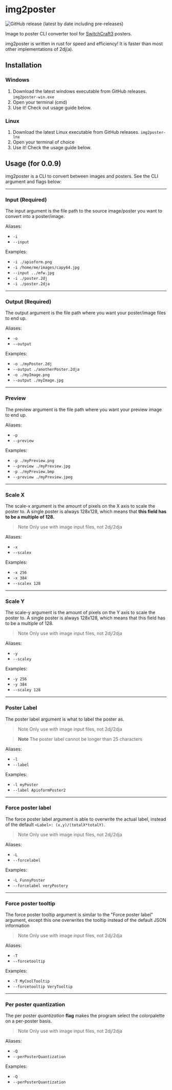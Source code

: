 # img2poster

![GitHub release (latest by date including pre-releases)](https://img.shields.io/github/v/release/PatriikPlays/img2poster?include_prereleases&label=Latest%20release&style=flat-square)

Image to poster CLI converter tool for [SwitchCraft3](https://sc3.io) posters.

img2poster is written in rust for speed and efficiency! It is faster than most other implementations of 2dj(a).

## Installation

### Windows

1. Download the latest windows executable from GitHub releases. `img2poster-win.exe`
2. Open your terminal (cmd)
3. Use it! Check out usage guide below.

### Linux

1. Download the latest Linux executable from GitHub releases. `img2poster-lnx`
2. Open your terminal of choice
3. Use it! Check the usage guide below.

## Usage (for 0.0.9)

img2poster is a CLI to convert between images and posters. See the CLI argument and flags below:

---
### Input **(Required)**

The input argument is the file path to the source image/poster you want to convert into a poster/image.

Aliases:

* `-i`
* `--input`

Examples:

* `-i ./apioform.png`
* `-i /home/me/images/capy64.jpg`
* `--input ../mfw.jpg`
* `-i ./poster.2dj`
* `-i ./poster.2dja`

---
### Output **(Required)**

The output argument is the file path where you want your poster/image files to end up.

Aliases:

* `-o`
* `--output`

Examples:

* `-o ./myPoster.2dj`
* `--output ./anotherPoster.2dja`
* `-o ./myImage.png`
* `--output ./myImage.jpg`

---
### Preview

The preview argument is the file path where you want your preview image to end up.

Aliases:
* `-p`
* `--preview`

Examples: 

* `-p ./myPreview.png`
* `--preview ./myPreview.jpg`
* `-p ./myPreview.bmp`
* `--preview ./myPreview.jpeg`

---
### Scale X

The scale-x argument is the amount of pixels on the X axis to scale the poster to. A single poster is always 128x128, which means that **this field has to be a multiple of 128.**

> Note
> Only use with image input files, not 2dj/2dja

Aliases:

* `-x`
* `--scalex`

Examples:

* `-x 256`
* `-x 384`
* `--scalex 128`

---
### Scale Y

The scale-y argument is the amount of pixels on the Y axis to scale the poster to. A single poster is always 128x128, which means that this field has to be a multiple of 128.

> Note
> Only use with image input files, not 2dj/2dja

Aliases:

* `-y`
* `--scaley`

Examples:

* `-y 256`
* `-y 384`
* `--scaley 128`

---
### Poster Label

The poster label argument is what to label the poster as.

> Note
> Only use with image input files, not 2dj/2dja

> **Note**
> The poster label cannot be longer than 25 characters

Aliases:

* `-l`
* `--label`

Examples:

* `-l myPoster`
* `--label ApioformPoster2`

---
### Force poster label

The force poster label argument is able to overwrite the actual label, instead of the default `<Label>: (x,y)/(totalX*totalY)`.

> Note
> Only use with image input files, not 2dj/2dja

Aliases:

* `-L`
* `--forcelabel`

Examples:

* `-L FunnyPoster`
* `--forcelabel veryPostery`

---
### Force poster tooltip

The force poster tooltip argument is similar to the "Force poster label" argument, except this one overwrites the tooltip instead of the default JSON information

> Note
> Only use with image input files, not 2dj/2dja

Aliases:

* `-T`
* `--forcetooltip`

Examples:

* `-T MyCoolTooltip`
* `--forcetooltip VeryTooltip`

---
### Per poster quantization

The per poster *quantization* **flag** makes the program select the colorpalette on a per-poster basis.

> Note
> Only use with image input files, not 2dj/2dja

Aliases:

* `-Q`
* `--perPosterQuantization`

Examples:

* `-Q`
* `--perPosterQuantization`
